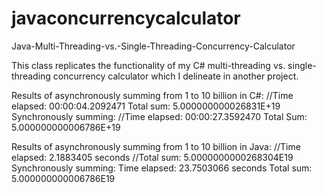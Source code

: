 # javaconcurrencycalculator
Java-Multi-Threading-vs.-Single-Threading-Concurrency-Calculator


This class replicates the functionality of my C# multi-threading vs. single-threading concurrency calculator which I delineate in another project.

Results of asynchronously summing from 1 to 10 billion in C#:
//Time elapsed: 00:00:04.2092471 Total sum: 5.000000000026831E+19
Synchronously summing:
//Time elapsed: 00:00:27.3592470 Total Sum: 5.000000000006786E+19

Results of asynchronously summing from 1 to 10 billion in Java:
//Time elapsed: 2.1883405 seconds
//Total sum: 5.0000000000268304E19
Synchronously summing:
Time elapsed: 23.7503066 seconds
Total sum: 5.000000000006786E19
